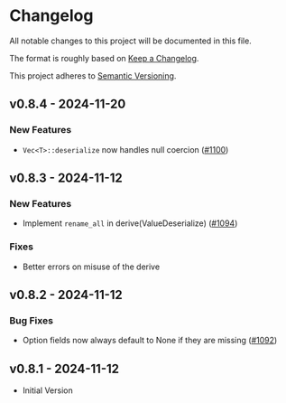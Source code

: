 # Changelog

All notable changes to this project will be documented in this file.

The format is roughly based on [Keep a
Changelog](http://keepachangelog.com/en/1.0.0/).

This project adheres to [Semantic Versioning](http://semver.org/spec/v2.0.0.html).

## v0.8.4 - 2024-11-20

### New Features

- `Vec<T>::deserialize` now handles null coercion ([#1100](https://github.com/obmarg/cynic/pull/1100))

## v0.8.3 - 2024-11-12

### New Features

- Implement `rename_all` in derive(ValueDeserialize) ([#1094](https://github.com/obmarg/cynic/pull/1094))

### Fixes

- Better errors on misuse of the derive

## v0.8.2 - 2024-11-12

### Bug Fixes

- Option fields now always default to None if they are missing ([#1092](https://github.com/obmarg/cynic/pull/1092))

## v0.8.1 - 2024-11-12

- Initial Version
